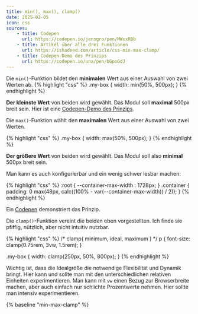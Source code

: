 ```yaml
---
title: min(), max(), clamp() 
date: 2025-02-05
icon: css
sources: 
    - title: Codepen
      url: https://codepen.io/jensgro/pen/MWxxRBb
    - title: Artikel über alle drei Funktionen
      url: https://ishadeed.com/article/css-min-max-clamp/
    - title: Codepen-Demo des Prinzips
      url: https://codepen.io/una/pen/bGpoGdJ
---
```


Die ``min()``-Funktion bildet den **minimalen** Wert aus einer Auswahl von zwei Werten ab.
{% highlight "css" %}
.my-box {
  width: min(50%, 500px);
}
{% endhighlight %}

**Der kleinste Wert** von beiden wird gewählt. Das Modul soll **maximal** 500px breit sein. Hier ist eine [Codepen-Demo des Prinzips](https://codepen.io/una/pen/rNeGNVL).


Die ``max()``-Funktion wählt den **maximalen** Wert aus einer Auswahl von zwei Werten.

{% highlight "css" %}
.my-box {
  width: max(50%, 500px);
}
{% endhighlight %}

**Der größere Wert** von beiden wird gewählt. Das Modul soll also **minimal** 500px breit sein.

Man kann es auch konfigurierbar und ein wenig schwer lesbar machen:

{% highlight "css" %}
:root {
    --container-max-width : 1728px;
}
.container {
    padding: 0 max(48px, calc((100% - var(--container-max-width)) / 2));
}
{% endhighlight %}

Ein [Codepen](https://codepen.io/una/pen/RwaZXqR) demonstriert das Prinzip.


Die ``clamp()``-Funktion vereint die beiden eben vorgestellten. Ich finde sie pfiffig, nützlich, aber nicht intuitiv nutzbar.

{% highlight "css" %}
/* clamp( minimum,  ideal,  maximum ) */
p {
    font-size: clamp(0.75rem, 3vw, 1.5rem);
}

.my-box {
  width: clamp(250px, 50%, 800px);
}
{% endhighlight %}

Wichtig ist, dass die Idealgröße die notwendige Flexibilität und Dynamik bringt. Hier kann und sollte man mit den unterschiedlichen relativen Einheiten experimentieren. Man kann mit ``vw`` einen Bezug zur Browserbreite machen, aber auch einfach nur schlichte Prozentwerte nehmen. Hier sollte man intensiv experimentieren.

{% baseline "min-max-clamp" %}
